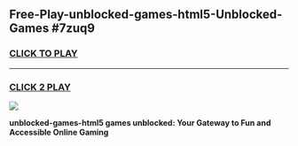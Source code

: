 
## Free-Play-unblocked-games-html5-Unblocked-Games #7zuq9
<h3>
<a href="https://news.freeplayer.one?title=unblocked-games-html5&ref=8M">CLICK TO PLAY</a></h3>
<hr>

<h3>
<a href="https://news.freeplayer.one?title=unblocked-games-html5&ref=8M">CLICK 2 PLAY</a>
  
</h3>

<a href="https://news.freeplayer.one?title=unblocked-games-html5&ref=8M"><img src="https://clearcache.store/games.png"></a>


**unblocked-games-html5 games unblocked: Your Gateway to Fun and Accessible Online Gaming**
